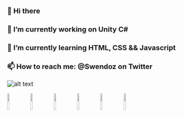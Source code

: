 ### 👋 Hi there 
### 🔭 I’m currently working on Unity C#
### 🌱 I’m currently learning HTML, CSS && Javascript
### 📫 How to reach me: @Swendoz on Twitter

![alt text](https://i.redd.it/tu3gt6ysfxq71.png)



<img src="https://i.redd.it/tu3gt6ysfxq71.png" width="10%"></img> <img src="https://www.senet.nl/wp-content/uploads/2021/06/csharp-logo.png" width="10%"></img> <img src="https://i.pinimg.com/originals/91/94/c9/9194c978fa63798b2e882e6fda5eb953.png" width="10%"></img> <img src="https://upload.wikimedia.org/wikipedia/commons/thumb/6/61/HTML5_logo_and_wordmark.svg/1024px-HTML5_logo_and_wordmark.svg.png" width="10%"></img> <img src="https://upload.wikimedia.org/wikipedia/commons/thumb/d/d5/CSS3_logo_and_wordmark.svg/1200px-CSS3_logo_and_wordmark.svg.png" width="10%"></img> <img src="https://cloud.githubusercontent.com/assets/4307137/10105290/2a183f3a-63ae-11e5-9380-50d9f6d8afd6.png" width="10%"></img> 

<!--
**Swendoo/Swendoo** is a ✨ _special_ ✨ repository because its `README.md` (this file) appears on your GitHub profile.
r
![Swendoz's GitHub stats](https://github-readme-stats.vercel.app/api?username=Swendoz&show_icons=true&theme=radical)
Here are some ideas to get you started:
- 🔭 I’m currently working on ...
- 🌱 I’m currently learning ...
- 👯 I’m looking to collaborate on ...
- 🤔 I’m looking for help with ...
- 💬 Ask me about ...
- 📫 How to reach me: ...
- 😄 Pronouns: ...
- ⚡ Fun fact: ...
-->

